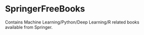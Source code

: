 # SpringerFreeBooks

Contains Machine Learning/Python/Deep Learning/R related books available from Springer. 
